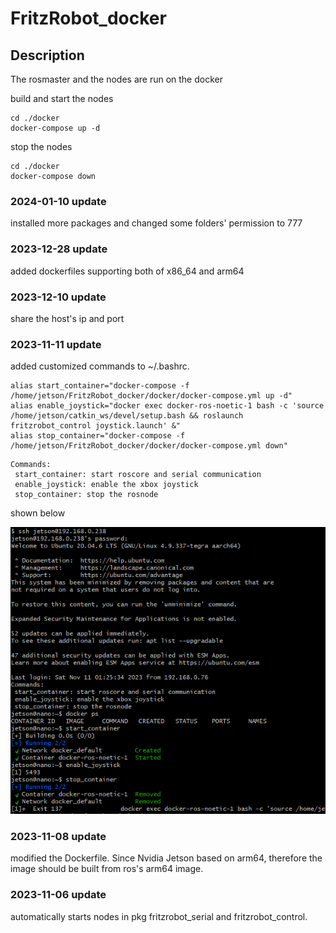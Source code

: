 # FritzRobot_docker

## Description
The rosmaster and the nodes are run on the docker

build and start the nodes
```
cd ./docker
docker-compose up -d
```
stop the nodes
```
cd ./docker
docker-compose down
```
### 2024-01-10 update
installed more packages and changed some folders' permission to 777
### 2023-12-28 update
added dockerfiles supporting both of x86_64 and arm64 
### 2023-12-10 update

share the host's ip and port

### 2023-11-11 update
added customized commands to ~/.bashrc.
```
alias start_container="docker-compose -f /home/jetson/FritzRobot_docker/docker/docker-compose.yml up -d"
alias enable_joystick="docker exec docker-ros-noetic-1 bash -c 'source /home/jetson/catkin_ws/devel/setup.bash && roslaunch fritzrobot_control joystick.launch' &"
alias stop_container="docker-compose -f /home/jetson/FritzRobot_docker/docker/docker-compose.yml down"
```

```
Commands:
 start_container: start roscore and serial communication
 enable_joystick: enable the xbox joystick
 stop_container: stop the rosnode
```
shown below

![avatar](./pictures/add%20customized%20commands.png)

### 2023-11-08 update
modified the Dockerfile. Since Nvidia Jetson based on arm64, therefore the image should be built from ros's arm64 image.
### 2023-11-06 update

automatically starts nodes in pkg fritzrobot_serial and fritzrobot_control.
